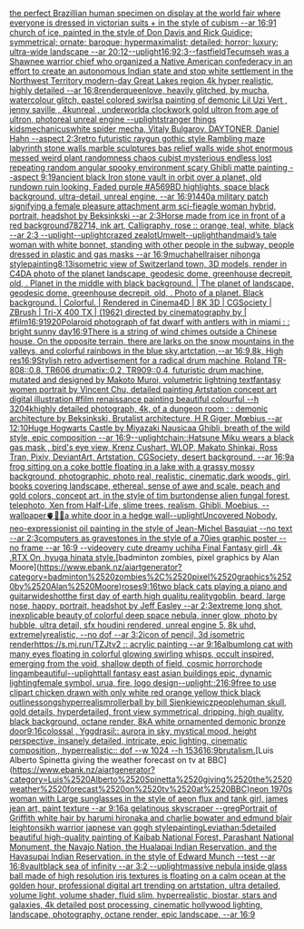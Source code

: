 [the perfect Brazillian human specimen on display at the world fair where everyone is dressed in victorian suits + in the style of cubism --ar 16:9](https://www.ebank.nz/aiartgenerator?category=the%2520perfect%2520Brazillian%2520human%2520specimen%2520on%2520display%2520at%2520the%2520world%2520fair%2520where%2520everyone%2520is%2520dressed%2520in%2520victorian%2520suits%2520%2B%2520in%2520the%2520style%2520of%2520cubism%2520--ar%252016%3A9)[1 church of ice, painted in the style of Don Davis and Rick Guidice; symmetrical; ornate; baroque; hypermaximalist; detailed; horror; luxury; ultra-wide landscape --ar 20:12](https://www.ebank.nz/aiartgenerator?category=1%2520church%2520of%2520ice%2C%2520painted%2520in%2520the%2520style%2520of%2520Don%2520Davis%2520and%2520Rick%2520Guidice%3B%2520symmetrical%3B%2520ornate%3B%2520baroque%3B%2520hypermaximalist%3B%2520detailed%3B%2520horror%3B%2520luxury%3B%2520ultra-wide%2520landscape%2520--ar%252020%3A12)[--uplight](https://www.ebank.nz/aiartgenerator?category=--uplight)[16:9](https://www.ebank.nz/aiartgenerator?category=16%3A9)[2:3](https://www.ebank.nz/aiartgenerator?category=2%3A3)[--fast](https://www.ebank.nz/aiartgenerator?category=--fast)[field](https://www.ebank.nz/aiartgenerator?category=field)[Tecumseh was a Shawnee warrior chief who organized a Native American confederacy in an effort to create an autonomous Indian state and stop white settlement in the Northwest Territory modern-day Great Lakes region 4k hyper realistic, highly detailed --ar 16:8](https://www.ebank.nz/aiartgenerator?category=Tecumseh%2520was%2520a%2520Shawnee%2520warrior%2520chief%2520who%2520organized%2520a%2520Native%2520American%2520confederacy%2520in%2520an%2520effort%2520to%2520create%2520an%2520autonomous%2520Indian%2520state%2520and%2520stop%2520white%2520settlement%2520in%2520the%2520Northwest%2520Territory%2520modern-day%2520Great%2520Lakes%2520region%25204k%2520hyper%2520realistic%2C%2520highly%2520detailed%2520--ar%252016%3A8)[render](https://www.ebank.nz/aiartgenerator?category=render)[queen](https://www.ebank.nz/aiartgenerator?category=queen)[love, heavily glitched, by mucha, watercolour glitch, pastel colored swirls](https://www.ebank.nz/aiartgenerator?category=love%2C%2520heavily%2520glitched%2C%2520by%2520mucha%2C%2520watercolour%2520glitch%2C%2520pastel%2520colored%2520swirls)[a painting of demonic Lil Uzi Vert   , jenny saville , 4kunreal , underworld](https://www.ebank.nz/aiartgenerator?category=a%2520painting%2520of%2520demonic%2520Lil%2520Uzi%2520Vert%2520%2520%2520%2C%2520jenny%2520saville%2520%2C%25204kunreal%2520%2C%2520underworld)[a clockwork gold ultron from age of ultron, photoreal unreal engine --uplight](https://www.ebank.nz/aiartgenerator?category=a%2520clockwork%2520gold%2520ultron%2520from%2520age%2520of%2520ultron%2C%2520photoreal%2520unreal%2520engine%2520--uplight)[stranger things kids](https://www.ebank.nz/aiartgenerator?category=stranger%2520things%2520kids)[mechanicus](https://www.ebank.nz/aiartgenerator?category=mechanicus)[white spider mecha, Vitaly Bulgarov, DAYTONER, Daniel Hahn --aspect 2:3](https://www.ebank.nz/aiartgenerator?category=white%2520spider%2520mecha%2C%2520Vitaly%2520Bulgarov%2C%2520DAYTONER%2C%2520Daniel%2520Hahn%2520--aspect%25202%3A3)[retro futuristic raygun gothic style Rambling maze labyrinth stone walls marble sculptures bas relief walls wide shot enormous messed weird plant randomness chaos  cubist mysterious endless lost repeating random angular spooky environment scary Ghibli matte painting --aspect 9:19](https://www.ebank.nz/aiartgenerator?category=retro%2520futuristic%2520raygun%2520gothic%2520style%2520Rambling%2520maze%2520labyrinth%2520stone%2520walls%2520marble%2520sculptures%2520bas%2520relief%2520walls%2520wide%2520shot%2520enormous%2520messed%2520weird%2520plant%2520randomness%2520chaos%2520%2520cubist%2520mysterious%2520endless%2520lost%2520repeating%2520random%2520angular%2520spooky%2520environment%2520scary%2520Ghibli%2520matte%2520painting%2520--aspect%25209%3A19)[ancient black Iron stone vault in orbit over a planet, old rundown ruin looking, Faded purple #A569BD highlights, space black background, ultra-detail, unreal engine, --ar 16:9](https://www.ebank.nz/aiartgenerator?category=ancient%2520black%2520Iron%2520stone%2520vault%2520in%2520orbit%2520over%2520a%2520planet%2C%2520old%2520rundown%2520ruin%2520looking%2C%2520Faded%2520purple%2520%23A569BD%2520highlights%2C%2520space%2520black%2520background%2C%2520ultra-detail%2C%2520unreal%2520engine%2C%2520--ar%252016%3A9)[1440](https://www.ebank.nz/aiartgenerator?category=1440)[a military patch signifying a female pleasure attachment arm sci-fi](https://www.ebank.nz/aiartgenerator?category=a%2520military%2520patch%2520signifying%2520a%2520female%2520pleasure%2520attachment%2520arm%2520sci-fi)[eagle woman hybrid, portrait, headshot by Beksinkski --ar 2:3](https://www.ebank.nz/aiartgenerator?category=eagle%2520woman%2520hybrid%2C%2520portrait%2C%2520headshot%2520by%2520Beksinkski%2520--ar%25202%3A3)[Horse made from ice in front of a red background](https://www.ebank.nz/aiartgenerator?category=Horse%2520made%2520from%2520ice%2520in%2520front%2520of%2520a%2520red%2520background)[782714, ink art, Calligraphy, rose :: orange, teal, white, black --ar 2:3 --uplight](https://www.ebank.nz/aiartgenerator?category=782714%2C%2520ink%2520art%2C%2520Calligraphy%2C%2520rose%2520%3A%3A%2520orange%2C%2520teal%2C%2520white%2C%2520black%2520--ar%25202%3A3%2520--uplight)[--uplight](https://www.ebank.nz/aiartgenerator?category=--uplight)[crazed zealot](https://www.ebank.nz/aiartgenerator?category=crazed%2520zealot)[](https://www.ebank.nz/aiartgenerator?category=)[Umwelt](https://www.ebank.nz/aiartgenerator?category=Umwelt)[--uplight](https://www.ebank.nz/aiartgenerator?category=--uplight)[handmaid’s tale woman with white bonnet, standing with other people in the subway, people dressed in plastic and gas masks --ar 16:9](https://www.ebank.nz/aiartgenerator?category=handmaid%E2%80%99s%2520tale%2520woman%2520with%2520white%2520bonnet%2C%2520standing%2520with%2520other%2520people%2520in%2520the%2520subway%2C%2520people%2520dressed%2520in%2520plastic%2520and%2520gas%2520masks%2520--ar%252016%3A9)[mucha](https://www.ebank.nz/aiartgenerator?category=mucha)[hellraiser nihonga style](https://www.ebank.nz/aiartgenerator?category=hellraiser%2520nihonga%2520style)[painting](https://www.ebank.nz/aiartgenerator?category=painting)[8:13](https://www.ebank.nz/aiartgenerator?category=8%3A13)[isometric view of  Switzerland town, 3D models, render in C4D](https://www.ebank.nz/aiartgenerator?category=isometric%2520view%2520of%2520%2520Switzerland%2520town%2C%25203D%2520models%2C%2520render%2520in%2520C4D)[A photo of the planet landscape, geodesic dome, greenhouse decrepit, old, . Planet in the middle with black background. | The planet of landscape, geodesic dome, greenhouse decrepit, old, . Photo of a planet. Black background. | Colorful. | Rendered in Cinema4D | 8K 3D | CGSociety | ZBrush | Tri-X 400 TX | (1962) directed by cinematography by | #film](https://www.ebank.nz/aiartgenerator?category=A%2520photo%2520of%2520the%2520planet%2520landscape%2C%2520geodesic%2520dome%2C%2520greenhouse%2520decrepit%2C%2520old%2C%2520.%2520Planet%2520in%2520the%2520middle%2520with%2520black%2520background.%2520%7C%2520The%2520planet%2520of%2520landscape%2C%2520geodesic%2520dome%2C%2520greenhouse%2520decrepit%2C%2520old%2C%2520.%2520Photo%2520of%2520a%2520planet.%2520Black%2520background.%2520%7C%2520Colorful.%2520%7C%2520Rendered%2520in%2520Cinema4D%2520%7C%25208K%25203D%2520%7C%2520CGSociety%2520%7C%2520ZBrush%2520%7C%2520Tri-X%2520400%2520TX%2520%7C%2520%281962%29%2520directed%2520by%2520cinematography%2520by%2520%7C%2520%23film)[16:9](https://www.ebank.nz/aiartgenerator?category=16%3A9)[1920](https://www.ebank.nz/aiartgenerator?category=1920)[Polaroid photograph of fat dwarf with antlers with  in miami : : bright sunny day](https://www.ebank.nz/aiartgenerator?category=Polaroid%2520photograph%2520of%2520fat%2520dwarf%2520with%2520antlers%2520with%2520%2520in%2520miami%2520%3A%2520%3A%2520bright%2520sunny%2520day)[16:9](https://www.ebank.nz/aiartgenerator?category=16%3A9)[There is a string of wind chimes outside a Chinese house. On the opposite terrain, there are larks on the snow mountains in the valleys, and colorful rainbows in the blue sky,artctation,--ar 16:9,8k, High res](https://www.ebank.nz/aiartgenerator?category=There%2520is%2520a%2520string%2520of%2520wind%2520chimes%2520outside%2520a%2520Chinese%2520house.%2520On%2520the%2520opposite%2520terrain%2C%2520there%2520are%2520larks%2520on%2520the%2520snow%2520mountains%2520in%2520the%2520valleys%2C%2520and%2520colorful%2520rainbows%2520in%2520the%2520blue%2520sky%2Cartctation%2C--ar%252016%3A9%2C8k%2C%2520High%2520res)[16:9](https://www.ebank.nz/aiartgenerator?category=16%3A9)[Stylish retro advertisement for a radical drum machine, Roland TR-808::0.8, TR606 drumatix::0.2, TR909::0.4, futuristic drum machine, mutated and designed by Makoto Muroi, volumetric lightning  text](https://www.ebank.nz/aiartgenerator?category=Stylish%2520retro%2520advertisement%2520for%2520a%2520radical%2520drum%2520machine%2C%2520Roland%2520TR-808%3A%3A0.8%2C%2520TR606%2520drumatix%3A%3A0.2%2C%2520TR909%3A%3A0.4%2C%2520futuristic%2520drum%2520machine%2C%2520mutated%2520and%2520designed%2520by%2520Makoto%2520Muroi%2C%2520volumetric%2520lightning%2520%2520text)[fantasy women portrait by Vincent Chu, detailed painting Artstation concept art digital illustration #film renaissance painting beautiful colourful --h 320](https://www.ebank.nz/aiartgenerator?category=fantasy%2520women%2520portrait%2520by%2520Vincent%2520Chu%2C%2520detailed%2520painting%2520Artstation%2520concept%2520art%2520digital%2520illustration%2520%23film%2520renaissance%2520painting%2520beautiful%2520colourful%2520--h%2520320)[4k](https://www.ebank.nz/aiartgenerator?category=4k)[highly detailed photograph, 4k, of a dungeon room : : demonic architecture by Beksinkski, Brutalist architecture, H R Giger, Mœbius --ar 12:10](https://www.ebank.nz/aiartgenerator?category=highly%2520detailed%2520photograph%2C%25204k%2C%2520of%2520a%2520dungeon%2520room%2520%3A%2520%3A%2520demonic%2520architecture%2520by%2520Beksinkski%2C%2520Brutalist%2520architecture%2C%2520H%2520R%2520Giger%2C%2520M%C5%93bius%2520--ar%252012%3A10)[Huge Hogwarts Castle by Miyazaki Nausicaa Ghibli, breath of the wild style, epic composition --ar 16:9](https://www.ebank.nz/aiartgenerator?category=Huge%2520Hogwarts%2520Castle%2520by%2520Miyazaki%2520Nausicaa%2520Ghibli%2C%2520breath%2520of%2520the%2520wild%2520style%2C%2520epic%2520composition%2520--ar%252016%3A9)[--uplight](https://www.ebank.nz/aiartgenerator?category=--uplight)[chain::](https://www.ebank.nz/aiartgenerator?category=chain%3A%3A)[Hatsune Miku wears a black gas mask , bird's eye view, Krenz Cushart, WLOP, Makato Shinkai, Ross Tran, Pixiv, DeviantArt, Artstation, CGSociety, desert background, --ar 16:9](https://www.ebank.nz/aiartgenerator?category=Hatsune%2520Miku%2520wears%2520a%2520black%2520gas%2520mask%2520%2C%2520bird%27s%2520eye%2520view%2C%2520Krenz%2520Cushart%2C%2520WLOP%2C%2520Makato%2520Shinkai%2C%2520Ross%2520Tran%2C%2520Pixiv%2C%2520DeviantArt%2C%2520Artstation%2C%2520CGSociety%2C%2520desert%2520background%2C%2520--ar%252016%3A9)[a frog sitting on a coke bottle floating in a lake with a grassy mossy background, photographic, photo real, realistic, cinematic,](https://www.ebank.nz/aiartgenerator?category=a%2520frog%2520sitting%2520on%2520a%2520coke%2520bottle%2520floating%2520in%2520a%2520lake%2520with%2520a%2520grassy%2520mossy%2520background%2C%2520photographic%2C%2520photo%2520real%2C%2520realistic%2C%2520cinematic%2C)[dark woods, girl, books covering landscape, ethereal, sense of awe and scale, peach and gold colors, concept art, in the style of tim burton](https://www.ebank.nz/aiartgenerator?category=dark%2520woods%2C%2520girl%2C%2520books%2520covering%2520landscape%2C%2520ethereal%2C%2520sense%2520of%2520awe%2520and%2520scale%2C%2520peach%2520and%2520gold%2520colors%2C%2520concept%2520art%2C%2520in%2520the%2520style%2520of%2520tim%2520burton)[dense alien fungal forest, telephoto, Xen from Half-Life, slime trees, realism, Ghibli, Moebius, --wallpaper](https://www.ebank.nz/aiartgenerator?category=dense%2520alien%2520fungal%2520forest%2C%2520telephoto%2C%2520Xen%2520from%2520Half-Life%2C%2520slime%2520trees%2C%2520realism%2C%2520Ghibli%2C%2520Moebius%2C%2520--wallpaper)[🫀🌈✨](https://www.ebank.nz/aiartgenerator?category=%F0%9F%AB%80%F0%9F%8C%88%E2%9C%A8)[a white door in a hedge wall](https://www.ebank.nz/aiartgenerator?category=a%2520white%2520door%2520in%2520a%2520hedge%2520wall)[--uplight](https://www.ebank.nz/aiartgenerator?category=--uplight)[Uncovered Nobody, neo-expressionist oil painting in the style of Jean-Michel Basquiat --no text --ar 2:3](https://www.ebank.nz/aiartgenerator?category=Uncovered%2520Nobody%2C%2520neo-expressionist%2520oil%2520painting%2520in%2520the%2520style%2520of%2520Jean-Michel%2520Basquiat%2520--no%2520text%2520--ar%25202%3A3)[computers as gravestones in the style of a 70ies graphic   poster  --no frame --ar 16:9 --video](https://www.ebank.nz/aiartgenerator?category=computers%2520as%2520gravestones%2520in%2520the%2520style%2520of%2520a%252070ies%2520graphic%2520%2520%2520poster%2520%2520--no%2520frame%2520--ar%252016%3A9%2520--video)[very cute dreamy uchiha  Final Fantasy girll .4k ,RTX On ,hyuga hinata style.](https://www.ebank.nz/aiartgenerator?category=very%2520cute%2520dreamy%2520uchiha%2520%2520Final%2520Fantasy%2520girll%2520.4k%2520%2CRTX%2520On%2520%2Chyuga%2520hinata%2520style.)[badminton zombies, pixel graphics by Alan Moore](https://www.ebank.nz/aiartgenerator?category=badminton%2520zombies%2C%2520pixel%2520graphics%2520by%2520Alan%2520Moore)[roses](https://www.ebank.nz/aiartgenerator?category=roses)[9:16](https://www.ebank.nz/aiartgenerator?category=9%3A16)[two black cats playing a piano and guitar](https://www.ebank.nz/aiartgenerator?category=two%2520black%2520cats%2520playing%2520a%2520piano%2520and%2520guitar)[wideshot](https://www.ebank.nz/aiartgenerator?category=wideshot)[the first day of earth,high qualitu,reality](https://www.ebank.nz/aiartgenerator?category=the%2520first%2520day%2520of%2520earth%2Chigh%2520qualitu%2Creality)[goblin, beard, large nose, happy, portrait, headshot by Jeff Easley --ar 2:3](https://www.ebank.nz/aiartgenerator?category=goblin%2C%2520beard%2C%2520large%2520nose%2C%2520happy%2C%2520portrait%2C%2520headshot%2520by%2520Jeff%2520Easley%2520--ar%25202%3A3)[extreme long shot, inexplicable beauty of colorful deep space nebula, inner glow, photo by hubble, ultra detail, sfx houdini rendered, unreal engine 5, 8k uhd, extremelyrealistic, --no dof --ar 3:2](https://www.ebank.nz/aiartgenerator?category=extreme%2520long%2520shot%2C%2520inexplicable%2520beauty%2520of%2520colorful%2520deep%2520space%2520nebula%2C%2520inner%2520glow%2C%2520photo%2520by%2520hubble%2C%2520ultra%2520detail%2C%2520sfx%2520houdini%2520rendered%2C%2520unreal%2520engine%25205%2C%25208k%2520uhd%2C%2520extremelyrealistic%2C%2520--no%2520dof%2520--ar%25203%3A2)[icon of pencil, 3d isometric render](https://www.ebank.nz/aiartgenerator?category=icon%2520of%2520pencil%2C%25203d%2520isometric%2520render)[https://s.mj.run/TZJtv2  :: acrylic painting --ar 9:16](https://www.ebank.nz/aiartgenerator?category=https%3A//s.mj.run/TZJtv2%2520%2520%3A%3A%2520acrylic%2520painting%2520--ar%25209%3A16)[album](https://www.ebank.nz/aiartgenerator?category=album)[long cat with many eyes floating in colorful glowing swirling whisps, occult inspired, emerging from the void, shallow depth of field, cosmic horror](https://www.ebank.nz/aiartgenerator?category=long%2520cat%2520with%2520many%2520eyes%2520floating%2520in%2520colorful%2520glowing%2520swirling%2520whisps%2C%2520occult%2520inspired%2C%2520emerging%2520from%2520the%2520void%2C%2520shallow%2520depth%2520of%2520field%2C%2520cosmic%2520horror)[chode lingam](https://www.ebank.nz/aiartgenerator?category=chode%2520lingam)[beautiful](https://www.ebank.nz/aiartgenerator?category=beautiful)[--uplight](https://www.ebank.nz/aiartgenerator?category=--uplight)[tall fantasy east asian buildings epic, dynamic lighting](https://www.ebank.nz/aiartgenerator?category=tall%2520fantasy%2520east%2520asian%2520buildings%2520epic%2C%2520dynamic%2520lighting)[female symbol, urua, fire, logo design](https://www.ebank.nz/aiartgenerator?category=female%2520symbol%2C%2520urua%2C%2520fire%2C%2520logo%2520design)[--uplight](https://www.ebank.nz/aiartgenerator?category=--uplight)[::2](https://www.ebank.nz/aiartgenerator?category=%3A%3A2)[16:9](https://www.ebank.nz/aiartgenerator?category=16%3A9)[free to use clipart chicken drawn with only white red orange yellow thick black outlines](https://www.ebank.nz/aiartgenerator?category=free%2520to%2520use%2520clipart%2520chicken%2520drawn%2520with%2520only%2520white%2520red%2520orange%2520yellow%2520thick%2520black%2520outlines)[songs](https://www.ebank.nz/aiartgenerator?category=songs)[hyperrealism](https://www.ebank.nz/aiartgenerator?category=hyperrealism)[rollerball by bill Sienkiewicz](https://www.ebank.nz/aiartgenerator?category=rollerball%2520by%2520bill%2520Sienkiewicz)[people](https://www.ebank.nz/aiartgenerator?category=people)[human skull, gold details, hyperdetailed, front view symmetrical, dripping, high quality, black background, octane render, 8k](https://www.ebank.nz/aiartgenerator?category=human%2520skull%2C%2520gold%2520details%2C%2520hyperdetailed%2C%2520front%2520view%2520symmetrical%2C%2520dripping%2C%2520high%2520quality%2C%2520black%2520background%2C%2520octane%2520render%2C%25208k)[A white ornamented demonic bronze door](https://www.ebank.nz/aiartgenerator?category=A%2520white%2520ornamented%2520demonic%2520bronze%2520door)[9:16](https://www.ebank.nz/aiartgenerator?category=9%3A16)[colossal , Yggdrasil:: aurora in sky, mystical mood, height perspective, insanely detailed, intricate, epic lighting, cinematic composition,, hyperrealistic:: dof  --w 1024 --h 1536](https://www.ebank.nz/aiartgenerator?category=colossal%2520%2C%2520Yggdrasil%3A%3A%2520aurora%2520in%2520sky%2C%2520mystical%2520mood%2C%2520height%2520perspective%2C%2520insanely%2520detailed%2C%2520intricate%2C%2520epic%2520lighting%2C%2520cinematic%2520composition%2C%2C%2520hyperrealistic%3A%3A%2520dof%2520%2520--w%25201024%2520--h%25201536)[16:9](https://www.ebank.nz/aiartgenerator?category=16%3A9)[brutalism.](https://www.ebank.nz/aiartgenerator?category=brutalism.)[Luis Alberto Spinetta giving the weather forecast on tv at BBC](https://www.ebank.nz/aiartgenerator?category=Luis%2520Alberto%2520Spinetta%2520giving%2520the%2520weather%2520forecast%2520on%2520tv%2520at%2520BBC)[neon 1970s woman with Large sunglasses in the style of aeon flux and tank girl, james jean art, paint texture --ar 9:16](https://www.ebank.nz/aiartgenerator?category=neon%25201970s%2520woman%2520with%2520Large%2520sunglasses%2520in%2520the%2520style%2520of%2520aeon%2520flux%2520and%2520tank%2520girl%2C%2520james%2520jean%2520art%2C%2520paint%2520texture%2520--ar%25209%3A16)[a gelatinous skyscraper --greg](https://www.ebank.nz/aiartgenerator?category=a%2520gelatinous%2520skyscraper%2520--greg)[Portrait of Griffith white hair by harumi hironaka and charlie bowater and edmund blair leighton](https://www.ebank.nz/aiartgenerator?category=Portrait%2520of%2520Griffith%2520white%2520hair%2520by%2520harumi%2520hironaka%2520and%2520charlie%2520bowater%2520and%2520edmund%2520blair%2520leighton)[sikh warrior japnese van gogh style](https://www.ebank.nz/aiartgenerator?category=sikh%2520warrior%2520japnese%2520van%2520gogh%2520style)[painting](https://www.ebank.nz/aiartgenerator?category=painting)[Leviathan:5](https://www.ebank.nz/aiartgenerator?category=Leviathan%3A5)[detailed beautiful high-quality painting of Kaibab National Forest, Parashant National Monument, the Navajo Nation, the Hualapai Indian Reservation, and the Havasupai Indian Reservation. in the style of Edward Munch --test --ar 16:8](https://www.ebank.nz/aiartgenerator?category=detailed%2520beautiful%2520high-quality%2520painting%2520of%2520Kaibab%2520National%2520Forest%2C%2520Parashant%2520National%2520Monument%2C%2520the%2520Navajo%2520Nation%2C%2520the%2520Hualapai%2520Indian%2520Reservation%2C%2520and%2520the%2520Havasupai%2520Indian%2520Reservation.%2520in%2520the%2520style%2520of%2520Edward%2520Munch%2520--test%2520--ar%252016%3A8)[vault](https://www.ebank.nz/aiartgenerator?category=vault)[black sea of infinity --ar 3:2 --uplight](https://www.ebank.nz/aiartgenerator?category=black%2520sea%2520of%2520infinity%2520--ar%25203%3A2%2520--uplight)[massive nebula inside glass ball made of high resolution iris textures is floating on a calm ocean at the golden hour, professional digital art trending on artstation, ultra detailed, volume light, volume shader, fluid slim, hyperrealistic, biostar, stars and galaxies, 4k detailed post processing, cinematic hollywood lighting, landscape, photography, octane render, epic landscape, --ar 16:9](https://www.ebank.nz/aiartgenerator?category=massive%2520nebula%2520inside%2520glass%2520ball%2520made%2520of%2520high%2520resolution%2520iris%2520textures%2520is%2520floating%2520on%2520a%2520calm%2520ocean%2520at%2520the%2520golden%2520hour%2C%2520professional%2520digital%2520art%2520trending%2520on%2520artstation%2C%2520ultra%2520detailed%2C%2520volume%2520light%2C%2520volume%2520shader%2C%2520fluid%2520slim%2C%2520hyperrealistic%2C%2520biostar%2C%2520stars%2520and%2520galaxies%2C%25204k%2520detailed%2520post%2520processing%2C%2520cinematic%2520hollywood%2520lighting%2C%2520landscape%2C%2520photography%2C%2520octane%2520render%2C%2520epic%2520landscape%2C%2520--ar%252016%3A9)